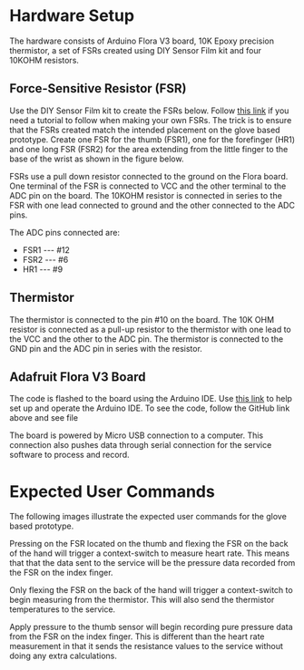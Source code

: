 # Hardware Setup

The hardware consists of Arduino Flora V3 board, 10K Epoxy precision thermistor, a set of FSRs created using DIY Sensor Film kit and four 10KOHM resistors. 


## Force-Sensitive Resistor (FSR)
Use the DIY Sensor Film kit to create the FSRs below. Follow [this link](http://www.sensorfilmkit.com/) if you need a tutorial to follow when making your own FSRs. The trick is to ensure that the FSRs created match the intended placement on the glove based prototype. Create one FSR for the thumb (FSR1), one for the forefinger (HR1) and one long FSR (FSR2) for the area  extending from the little finger to the base of the wrist as shown in the figure below.
 


FSRs use a pull down resistor connected to the ground on the Flora board. One terminal of the FSR is connected to VCC and the other terminal to the ADC pin on the board. The 10KOHM resistor is connected in series to the FSR with one lead connected to ground and the other connected to the ADC pins.

The ADC pins connected are:
* FSR1 --- #12
* FSR2 --- #6
* HR1  --- #9

## Thermistor
The thermistor is connected to the pin #10 on the board. The 10K OHM resistor is connected as a pull-up resistor to the thermistor with one lead to the VCC and the other to the ADC pin. The thermistor is connected to the GND pin and the ADC pin in series with the resistor.


## Adafruit Flora V3 Board
The code is flashed to the board using the Arduino IDE. Use [this link](https://learn.adafruit.com/getting-started-with-flora/download-software) to help set up and operate the Arduino IDE. To see the code, follow the GitHub link above and see file 

The board is powered by Micro USB connection to a computer. This connection also pushes data through serial connection for the service software to process and record.

# Expected User Commands
The following images illustrate the expected user commands for the glove based prototype.

Pressing on the FSR located on the thumb and flexing the FSR on the back of the hand will trigger a context-switch to measure heart rate. This means that that the data sent to the service will be the pressure data recorded from the FSR on the index finger.

Only flexing the FSR on the back of the hand will trigger a context-switch to begin measuring from the thermistor. This will also send the thermistor temperatures to the service.

Apply pressure to the thumb sensor will begin recording pure pressure data from the FSR on the index finger. This is different than the heart rate measurement in that it sends the resistance values to the service without doing any extra calculations.